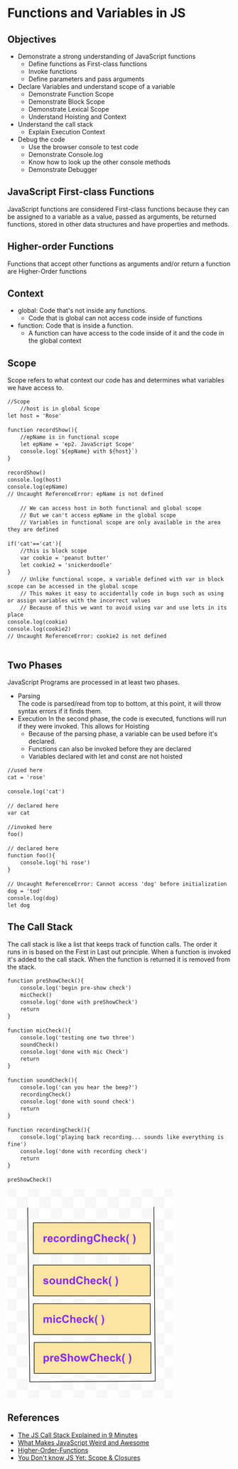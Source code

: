 # Functions and Variables in JS
## Objectives
- Demonstrate a strong understanding of JavaScript functions
    - Define functions as First-class functions 
    - Invoke functions 
    - Define parameters and pass arguments 
- Declare Variables and understand scope of a variable
    - Demonstrate Function Scope
    - Demonstrate Block Scope
    - Demonstrate Lexical Scope
    - Understand Hoisting and Context
- Understand the call stack 
    - Explain Execution Context 
- Debug the code
    - Use the browser console to test code
    - Demonstrate Console.log
    - Know how to look up the other console methods 
    - Demonstrate Debugger 


## JavaScript First-class Functions  
JavaScript functions are considered First-class functions because they can be assigned to a variable as a value, passed as arguments, be returned functions, stored in other data structures and have properties and methods.

## Higher-order Functions  
Functions that accept other functions as arguments and/or return a function are Higher-Order functions

## Context
 - global: Code that's not inside any functions.  
    - Code that is global can not access code inside of functions 
 - function: Code that is inside a function. 
    - A function can have access to the code inside of it and the code in the global context
 
## Scope 

Scope refers to what context our code has and determines what variables we have access to.

```
//Scope 
    //host is in global Scope 
let host = 'Rose'

function recordShow(){
    //epName is in functional scope  
    let epName = 'ep2. JavaScript Scope'
    console.log(`${epName} with ${host}`)
}

recordShow()
console.log(host)
console.log(epName)
// Uncaught ReferenceError: epName is not defined

    // We can access host in both functional and global scope
    // But we can't access epName in the global scope
    // Variables in functional scope are only available in the area they are defined
    
if('cat'=='cat'){
    //this is block scope
    var cookie = 'peanut butter'
    let cookie2 = 'snickerdoodle'
} 
    // Unlike functional scope, a variable defined with var in block scope can be accessed in the global scope 
    // This makes it easy to accidentally code in bugs such as using or assign variables with the incorrect values
    // Because of this we want to avoid using var and use lets in its place 
console.log(cookie)
console.log(cookie2)
// Uncaught ReferenceError: cookie2 is not defined


```

## Two Phases 
JavaScript Programs are processed in at least two phases. 
- Parsing   
    The code is parsed/read from top to bottom, at this point, it will throw syntax errors if it finds them. 
- Execution
    In the second phase, the code is executed, functions will run if they were invoked.
    This allows for Hoisting 
     - Because of the parsing phase, a variable can be used before it's declared.
     - Functions can also be invoked before they are declared
     - Variables declared with let and const are not hoisted 
```
//used here
cat = 'rose'

console.log('cat')

// declared here
var cat 

//invoked here 
foo()

// declared here
function foo(){
    console.log('hi rose')
}

// Uncaught ReferenceError: Cannot access 'dog' before initialization
dog = 'tod'
console.log(dog)
let dog 

```

## The Call Stack
The call stack is like a list that keeps track of function calls. The order it runs in is based on the First in Last out principle. 
When a function is invoked it's added to the call stack. When the function is returned it is removed from the stack.

```
function preShowCheck(){
    console.log('begin pre-show check')
    micCheck()
    console.log('done with preShowCheck')
    return
}

function micCheck(){
    console.log('testing one two three')
    soundCheck()
    console.log('done with mic Check')
    return
}

function soundCheck(){
    console.log('can you hear the beep?')
    recordingCheck()
    console.log('done with sound check')
    return
}

function recordingCheck(){
    console.log('playing back recording... sounds like everything is fine')
    console.log('done with recording check')
    return
}

preShowCheck()
```

![call stack visual](assets/callStack.png "Call Visual")



## References 
* [The JS Call Stack Explained in 9 Minutes](https://www.youtube.com/watch?v=W8AeMrVtFLY)
* [What Makes JavaScript Weird and Awesome](https://www.youtube.com/watch?v=SBwoFkRjZvE)
* [Higher-Order-Functions](https://eloquentjavascript.net/05_higher_order.html)
* [You Don't know JS Yet: Scope & Closures](https://github.com/getify/You-Dont-Know-JS/tree/2nd-ed/scope-closures)

